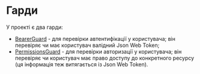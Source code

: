 # Гарди

У проекті є два гарди:

- [BearerGuard][1] - для перевірки автентифікації у користувача; він перевіряє чи має користувач валідний Json Web Token;
- [PermissionsGuard][2] - для перевірки авторизації у користувача; він перевіряє чи користувач має право доступу до конкретного ресурсу (ця інформація теж витягається із Json Web Token).


[1]: https://github.com/ditsmod/realworld/blob/main/packages/server/src/app/modules/service/auth/bearer.guard.ts
[2]: https://github.com/ditsmod/realworld/blob/main/packages/server/src/app/modules/service/auth/permissions.guard.ts
